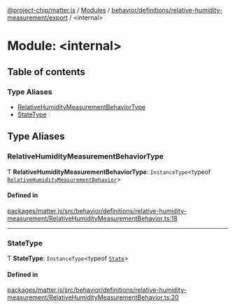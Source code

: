 [@project-chip/matter.js](../README.md) / [Modules](../modules.md) / [behavior/definitions/relative-humidity-measurement/export](behavior_definitions_relative_humidity_measurement_export.md) / \<internal\>

# Module: \<internal\>

## Table of contents

### Type Aliases

- [RelativeHumidityMeasurementBehaviorType](behavior_definitions_relative_humidity_measurement_export._internal_.md#relativehumiditymeasurementbehaviortype)
- [StateType](behavior_definitions_relative_humidity_measurement_export._internal_.md#statetype)

## Type Aliases

### RelativeHumidityMeasurementBehaviorType

Ƭ **RelativeHumidityMeasurementBehaviorType**: `InstanceType`\<typeof [`RelativeHumidityMeasurementBehavior`](behavior_definitions_relative_humidity_measurement_export.md#relativehumiditymeasurementbehavior)\>

#### Defined in

[packages/matter.js/src/behavior/definitions/relative-humidity-measurement/RelativeHumidityMeasurementBehavior.ts:18](https://github.com/project-chip/matter.js/blob/2d9f2165d2672864fda3496a6d0d5f93597f82c6/packages/matter.js/src/behavior/definitions/relative-humidity-measurement/RelativeHumidityMeasurementBehavior.ts#L18)

___

### StateType

Ƭ **StateType**: `InstanceType`\<typeof [`State`](../classes/behavior_definitions_relative_humidity_measurement_export.RelativeHumidityMeasurementServer.md#state-1)\>

#### Defined in

[packages/matter.js/src/behavior/definitions/relative-humidity-measurement/RelativeHumidityMeasurementBehavior.ts:20](https://github.com/project-chip/matter.js/blob/2d9f2165d2672864fda3496a6d0d5f93597f82c6/packages/matter.js/src/behavior/definitions/relative-humidity-measurement/RelativeHumidityMeasurementBehavior.ts#L20)
